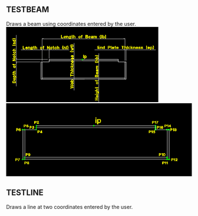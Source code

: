 ## TESTBEAM
Draws a beam using coordinates entered by the user.  
![](testbeam1.gif)  
![](testbeam2.gif)

## TESTLINE
Draws a line at two coordinates entered by the user.